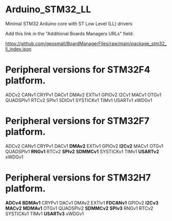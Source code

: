 # Arduino_STM32_LL
Minimal STM32 Arduino core with ST Low Level (LL) drivers

Add this link in the "Additional Boards Managers URLs" field:

https://github.com/geosmall/BoardManagerFiles/raw/main/package_stm32_ll_index.json

# Peripheral versions for STM32F4 platform.
ADCv2
CANv1
CRYPv1
DACv1
DMAv2
EXTIv1
GPIOv2
I2Cv1
MACv1
OTGv1
QUADSPIv1
RTCv2
SPIv1
SDIOv1
SYSTICKv1
TIMv1
USARTv1
xWDGv1

# Peripheral versions for STM32F7 platform.
ADCv2
CANv1
CRYPv1
DACv1
**DMAv2**
EXTIv1
GPIOv2
**I2Cv2**
MACv1
OTGv1
QUADSPIv1
**RNGv1**
RTCv2
**SPIv2**
**SDMMCv1**
SYSTICKv1
TIMv1
**USARTv2**
xWDGv1

# Peripheral versions for STM32H7 platform.
**ADCv4**
**BDMAv1**
CRYPv1
DACv1
DMAv2
EXTIv1
**FDCANv1**
GPIOv2
**I2Cv3**
**MACv2**
**MDMAv1**
OTGv1
QUADSPIv2
**SDMMCv2**
**SPIv3**
RNGv1
RTCv2
SYSTICKv1
TIMv1
**USARTv3**
xWDGv1